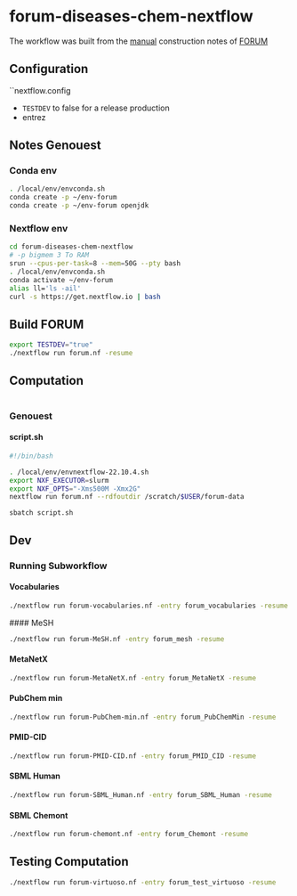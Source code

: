 # forum-diseases-chem-nextflow

The workflow was built from the [manual](https://gist.github.com/ofilangi/9c026c7f1b9ff3b38de3ee6153f15326) construction notes of [FORUM](https://github.com/eMetaboHUB/Forum-DiseasesChem/)

## Configuration

``nextflow.config

- `TESTDEV` to false for a release production
- entrez

## Notes Genouest

### Conda env

```bash
. /local/env/envconda.sh
conda create -p ~/env-forum
conda create -p ~/env-forum openjdk
```

### Nextflow env

```bash
cd forum-diseases-chem-nextflow
# -p bigmem 3 To RAM
srun --cpus-per-task=8 --mem=50G --pty bash
. /local/env/envconda.sh
conda activate ~/env-forum
alias ll='ls -ail'
curl -s https://get.nextflow.io | bash
```

## Build FORUM

```bash
export TESTDEV="true"
./nextflow run forum.nf -resume
```

## Computation

```bash

```

### Genouest

#### script.sh

```bash
#!/bin/bash

. /local/env/envnextflow-22.10.4.sh
export NXF_EXECUTOR=slurm
export NXF_OPTS="-Xms500M -Xmx2G" 
nextflow run forum.nf --rdfoutdir /scratch/$USER/forum-data
```

```sbatch script.sh```

## Dev

### Running Subworkflow

#### Vocabularies

```bash
./nextflow run forum-vocabularies.nf -entry forum_vocabularies -resume
```

#### MeSH

```bash
./nextflow run forum-MeSH.nf -entry forum_mesh -resume
```

#### MetaNetX

```bash
./nextflow run forum-MetaNetX.nf -entry forum_MetaNetX -resume
```

#### PubChem min

```bash
./nextflow run forum-PubChem-min.nf -entry forum_PubChemMin -resume
```

#### PMID-CID

```bash
./nextflow run forum-PMID-CID.nf -entry forum_PMID_CID -resume
```

#### SBML Human

```bash
./nextflow run forum-SBML_Human.nf -entry forum_SBML_Human -resume
```

#### SBML Chemont

```bash
./nextflow run forum-chemont.nf -entry forum_Chemont -resume
```

## Testing Computation

```bash
./nextflow run forum-virtuoso.nf -entry forum_test_virtuoso -resume
```

